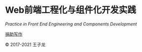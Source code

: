# Web前端工程化与组件化开发实践

*Practice in Front End Engineering and Components Development*

[捐助写作](https://borninsummer.com/donate/)

© 2017-2021 王子龙
